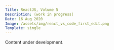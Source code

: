 ```yaml
---
Title: ReactJS, Volume 5
Description: (work in progress)
Date: 16 Aug 2020
Image: /assets/img/react_vs_code_first_edit.png
Template: single
---
```


Content under development.